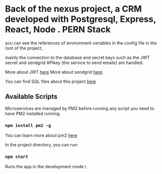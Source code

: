 # Back of the nexus project, a CRM developed with Postgresql, Express, React, Node . PERN Stack

you can see the references of environment variables in the config file in the root of the project,

mainly the connection to the database and secret keys such as the JWT secret and sendgrid APIkey (the service to send emails) are handled.

More about JWT [here](https://jwt.io/)
More about sendgrid [here](https://ahoy.twilio.com/sendgrid-emailbrand-rol-latam-1?utm_source=google&utm_medium=cpc&utm_term=sendgrid&utm_campaign=SendGrid_G_S_LATAM_Brand_Spanish&cq_plac=&cq_net=g&cq_pos=&cq_med=&cq_plt=gp&gclid=Cj0KCQiA3eGfBhCeARIsACpJNU8VDtn8AnWqfQyM-I6QSOCpmmzdwLYE_kWG5Ts-LVfZ3fjZj7pqTBAaAjFAEALw_wcB)

You can find SQL files about this project [here](https://drive.google.com/drive/folders/1dSXClxlydNAxuiYGwnu4jrD41Ervbf-9?usp=sharing)

## Available Scripts

Microservices are managed by PM2
before running any script you need to have PM2 installed running

### `npm install pm2 -g`

You can learn more about pm2 [here](https://pm2.keymetrics.io/)

In the project directory, you can run:

### `npm start`

Runs the app in the development mode.\
